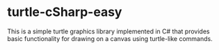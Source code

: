 # turtle-cSharp-easy
This is a simple turtle graphics library implemented in C# that provides basic functionality for drawing on a canvas using turtle-like commands.
